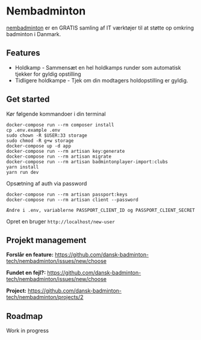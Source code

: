 # Nembadminton

[nembadminton](https://nembadminton.dk) er en GRATIS samling af IT værktøjer til at støtte op omkring badminton i Danmark.

## Features

* Holdkamp - Sammensæt en hel holdkamps runder som automatisk tjekker for gyldig opstilling
* Tidligere holdkampe - Tjek om din modtagers holdopstilling er gyldig.

## Get started
Kør følgende kommandoer i din terminal
```
docker-compose run --rm composer install
cp .env.example .env
sudo chown -R $USER:33 storage
sudo chmod -R g+w storage
docker-compose up -d app
docker-compose run --rm artisan key:generate
docker-compose run --rm artisan migrate
docker-compose run --rm artisan badmintonplayer-import:clubs
yarn install
yarn run dev
```
Opsætning af auth via password
```
docker-compose run --rm artisan passport:keys
docker-compose run --rm artisan client --password

Ændre i .env, variablerne PASSPORT_CLIENT_ID og PASSPORT_CLIENT_SECRET
```

Opret en bruger `http://localhost/new-user`

## Projekt management

**Forslår en feature:** https://github.com/dansk-badminton-tech/nembadminton/issues/new/choose

**Fundet en fejl?:** https://github.com/dansk-badminton-tech/nembadminton/issues/new/choose

**Project:** https://github.com/dansk-badminton-tech/nembadminton/projects/2

## Roadmap

Work in progress
